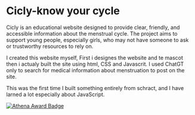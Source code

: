 # Cicly-know your cycle

Cicly is an educational website designed to provide clear, friendly, and accessible information about the menstrual cycle. The project aims to support young people, especially girls, who may not have someone to ask or trustworthy resources to rely on.

I created this website myself, First i designes the website and te mascot then i actualy built the site using html, CSS and Javascrit. I used ChatGT only to search for medical information about menstruation to post on the site. 

This was the first time I built something entirely from schract, and I have larned a lot especially about JavaScript.

[![Athena Award Badge](https://img.shields.io/endpoint?url=https%3A%2F%2Faward.athena.hackclub.com%2Fapi%2Fbadge)](https://award.athena.hackclub.com?utm_source=readme)
